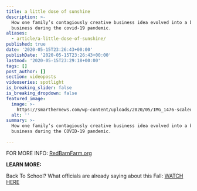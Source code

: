 ```yaml
---
title: a little dose of sunshine
description: >-
  How one family’s contagiously creative business idea evolved into a bustling
  business during the covid-19 pandemic.
aliases:
  - article/a-little-dose-of-sunshine/
published: true
date: '2020-05-15T23:26:43+00:00'
publishDate: '2020-05-15T23:26:43+00:00'
lastmod: '2020-05-15T23:29:18+00:00'
tags: []
post_author: []
section: videoposts
videoseries: spotlight
is_breaking_slider: false
is_breaking_dropdown: false
featured_image:
  image: >-
    https://smarthernews.com/wp-content/uploads/2020/05/IMG_1476-scaled-e1589585146947-969x1024.jpg
  alt: ''
summary: >-
  How one family’s contagiously creative business idea evolved into a bustling
  business during the COVID-19 pandemic.

---
```

FOR MORE INFO: [RedBarnFarm.org](\"http://REdBarnfarm.org\")

**LEARN MORE:**

Back To School? What officials are already saying about this Fall: [WATCH HERE](\"https://smarthernews.com/article/back-to-school/\")